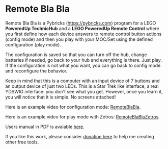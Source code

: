 # Remote Bla Bla

Remote Bla Bla is a Pybricks (https://pybricks.com) program for a LEGO
__PoweredUp TechnicHub__ and a __LEGO PoweredUp Remote Control__ where you
first define how each device answers to remote control button actions
(config mode) and then you play with your MOC/Set using the defined
configuration (play mode).

The configuration is saved so that you can turn off the hub, change
batteries if needed, go back to your hub and everything is there. Just
play. If the configuration is not what you want, you can go back to
config mode and reconfigure the behavior.

Keep in mind that this is a computer with an input device of 7 buttons
and an output device of just two LEDs. This is a Star Trek like
interface, a real YDSWIG interface: you don't see what you get.
However, once you learn it, you will notice that it is simple.
No screens attached!

Here is an example video for configuration mode: [RemoteBlaBla](https://youtu.be/Sl9IE1FV5Xk).

Here is an example video for play mode with Zetros: [RemoteBlaBlaZetros](https://youtu.be/I7dKQUzhrtY).

Users manual in PDF is avaiable [here](RemoteBlaBla.pdf).

If you like this work, please consider [donation here](https://www.paypal.com/donate/?business=RSDKYYLUPRHDQ&no_recurring=1&item_name=Please+donate+to+help+me+continue+this+free+work.%0AThank+you%21&currency_code=EUR) to help me creating other free tools.
